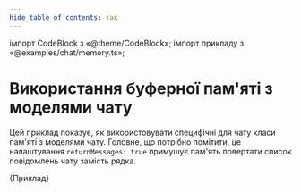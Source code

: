 ```yaml
---
hide_table_of_contents: так
---
```


імпорт CodeBlock з «@theme/CodeBlock»; імпорт прикладу з «@examples/chat/memory.ts»;

# Використання буферної пам'яті з моделями чату

Цей приклад показує, як використовувати специфічні для чату класи пам'яті з моделями чату. Головне, що потрібно помітити, це налаштування `returnMessages: true` примушує пам'ять повертати список повідомлень чату замість рядка.

<CodeBlock language="typescript">{Приклад}</CodeBlock>
